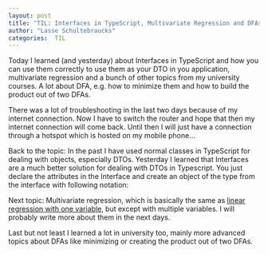 ```yaml
---
layout: post
title: "TIL: Interfaces in TypeScript, Multivariate Regression and DFAs."
author: "Lasse Schultebraucks"
categories:  TIL
---
```


Today I learned (and yesterday) about Interfaces in TypeScript and how you can use them correctly to use them as your DTO in you application,
multivariate regression and a bunch of other topics from my university courses. A lot about DFA, e.g. how to minimize them and how to build the product out of two DFAs.

There was a lot of troubleshooting in the last two days because of my internet connection. Now I have to switch the router and hope that then my internet connection will come back.
Until then I will just have a connection through a hotspot which is hosted on my mobile phone...

Back to the topic: In the past I have used normal classes in TypeScript for dealing with objects, especially DTOs. Yesterday I learned that Interfaces are a much better solution for dealing
with DTOs in Typescript. You just declare the attributes in the Interface and create an object of the type from the interface with following notation:

<script src="https://gist.github.com/LSchultebraucks/73511fd1411ad220f7b060ac5591dcc5.js"></script>

Next topic: Multivariate regression, which is basically the same as [linear regression with one variable](https://lasseschultebraucks.com/machine/learning/2018/04/30/til-cost-functions-for-linear-regression.html), 
but except with multiple variables. I will probably write more about them in the next days.

Last but not least I learned a lot in university too, mainly more advanced topics about DFAs like minimizing or creating the product out of two DFAs.